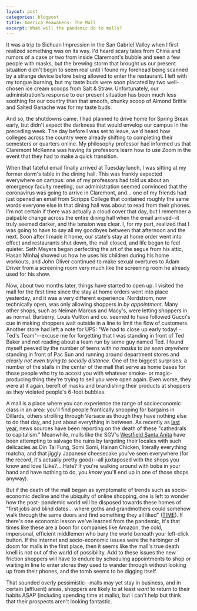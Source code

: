 ```yaml
---
layout: post
categories: blogpost
title: America Reawakens- The Mall
excerpt: What will the pandemic do to malls?
---
```


It was a trip to Sichuan Impression in the San Gabriel Valley when I first realized
something was on its way. I'd heard scary tales from China and rumors of a case or
two from inside Claremont's bubble and seen a few people with masks, but the brewing
storm that brought us our present situation didn't begin to seem real until I found
my forehead being scanned by a strange device before being allowed to enter the restaurant.
I left with my tongue burning, but my taste buds were soon placated by two
well-chosen ice cream scoops from Salt & Straw. Unfortunately, our administration's
response to our present situation has been much less soothing for our country
than that smooth, chunky scoop of Almond Brittle and Salted Ganache was for my
taste buds.

And so, the shutdowns came. I had planned to drive home for Spring Break early,
but didn't expect the darkness that would envelop our campus in the preceding week.
The day before I was set to leave, we'd heard how colleges across the country were
already shifting to completing their semesters or quarters online. My philosophy
professor had informed us that Claremont McKenna was having its professors learn
how to use Zoom in the event that they had to make a quick transition.

When that fateful email finally arrived at Tuesday lunch, I was sitting at my
former dorm's table in the dining hall. This was frankly expected everywhere on
campus: one of my professors had told us about an emergency faculty meeting, our
administration seemed convinced that the coronavirus was going to arrive in
Claremont, and... one of my friends had just opened an email from Scripps College
that contained roughly the same words everyone else in that dining hall was about
to read from their phones. I'm not certain if there was actually a cloud cover
that day, but I remember a palpable change across the entire dining hall when the
email arrived--it truly seemed darker, and the tension was clear. I, for my part,
realized that I was going to have to say all my goodbyes between that afternoon
and the next.
Soon after I made it home, our state's stay at home order went into effect and
restaurants shut down, the mall closed, and life began to feel quieter. Seth Meyers
began perfecting the art of the segue from his attic, Hasan Minhaj showed us how
he uses his children during his home workouts, and John Oliver continued to make
sexual overtures to Adam Driver from a screening room very much like the screening
room he already used for his show.

Now, about two months later, things have started to open up. I visited the mall
for the first time since the stay at home orders went into place yesterday, and
it was a very different experience. Nordstrom, now technically open, was only
allowing shoppers in _by appointment_. Many other shops, such as Neiman Marcus
and Macy's, were letting shoppers in as normal. Burberry, Louis Vuitton and co.
seemed to have followed Gucci's cue in making shoppers wait outside in a line
to limit the flow of customers.
Another store had left a note for UPS: "We had to close up early today! - Ted's
Team"--excuse me for forgetting that I was standing in front of Ted Baker and not
reading about a team run by some guy named Ted. I found myself peeved by the
number of teens with _no masks to be seen anywhere_ standing in front of Pac Sun
and running around department stores and _clearly not even trying to socially
distance_.
One of the biggest surprises: a number of the stalls in the center of the mall
that serve as home bases for those people who try to accost you with whatever
smoke- or magic-producing thing they're trying to sell you were open again. Even
worse, they were at it again, bereft of masks and brandishing their products at
shoppers as they violated people's 6-foot bubbles.

A mall is a place where you can experience the range of socioeconomic class in
an area: you'll find people frantically snooping for bargains in Dillards, others
strolling through Versace as though they have nothing else to do that day, and
just about everything in between. As recently as [last year](https://www.dailykos.com/stories/2019/11/27/1901730/-The-slow-death-of-the-American-mall-and-the-social-imperfections-it-exhibited),
news sources have been reporting on the death of these "cathedrals to capitalism."
Meanwhile, malls like the SGV's [Westfield Santa Anita](https://www.latimes.com/business/la-fi-santa-anita-westfield-mall-20170331-story.html) have been attempting to salvage the ruins by
targeting their locales with such delicacies as Din Tai Fung, Somi Somi, Hainan
Chicken, literally everything matcha, and that jiggly Japanese cheesecake you've
seen everywhere (for the record, it's actually pretty good)--all juxtaposed with
the shops you know and love (Like?... Hate? If you're walking around with boba
in your hand and have nothing to do, you _know_ you'll end up in one of those shops
anyway).

But if the death of the mall began as symptomatic of trends such as socio-economic
decline and the ubiquity of online shopping, one is left to wonder how the post-
pandemic world will be disposed towards these homes of "first jobs and blind dates...
where goths and grandmothers could somehow walk through the same doors and find
something they all liked" ([TIME](https://time.com/4865957/death-and-life-shopping-mall/)).
If there's one economic lesson we've learned from the pandemic, it's that times
like these are a boon for companies like Amazon, the cold, impersonal, efficient
middlemen who bury the world beneath your left-click button. If the internet and
socio-economic issues were the harbinger of doom for malls in the first place,
then it seems like the mall's true death knell is not out of the world of
possibility. Add to these issues the new friction shoppers will have to endure by
scheduling appointments to shop or waiting in line to enter stores they used to
wander through without looking up from their phones, and the tomb seems to be
digging itself.

That sounded overly pessimistic--malls may yet stay in business, and in certain
(affluent) areas, shoppers are likely to at least _want_ to return to their habits
ASAP (including spending time at malls), but I can't help but think that their
prospects aren't looking fantastic.

